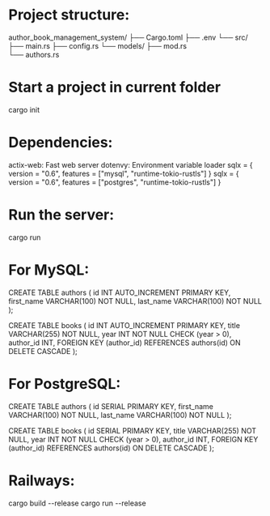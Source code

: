 # Project structure:
author_book_management_system/
├── Cargo.toml
├── .env
└── src/
    ├── main.rs
    ├── config.rs
    └── models/
        ├── mod.rs       
        └── authors.rs
        
# Start a project in current folder
cargo init

# Dependencies:
actix-web: Fast web server
dotenvy: Environment variable loader
sqlx = { version = "0.6", features = ["mysql", "runtime-tokio-rustls"] } 
sqlx = { version = "0.6", features = ["postgres", "runtime-tokio-rustls"] } 
# Run the server:
cargo run


# For MySQL:
CREATE TABLE authors (
    id INT AUTO_INCREMENT PRIMARY KEY,
    first_name VARCHAR(100) NOT NULL,
    last_name VARCHAR(100) NOT NULL
);

CREATE TABLE books (
    id INT AUTO_INCREMENT PRIMARY KEY,
    title VARCHAR(255) NOT NULL,
    year INT NOT NULL CHECK (year > 0),
    author_id INT,
    FOREIGN KEY (author_id) REFERENCES authors(id) ON DELETE CASCADE
);

# For PostgreSQL:
CREATE TABLE authors (
    id SERIAL PRIMARY KEY,
    first_name VARCHAR(100) NOT NULL,
    last_name VARCHAR(100) NOT NULL
);

CREATE TABLE books (
    id SERIAL PRIMARY KEY,
    title VARCHAR(255) NOT NULL,
    year INT NOT NULL CHECK (year > 0),
    author_id INT,
    FOREIGN KEY (author_id) REFERENCES authors(id) ON DELETE CASCADE
);

# Railways:
cargo build --release
cargo run --release